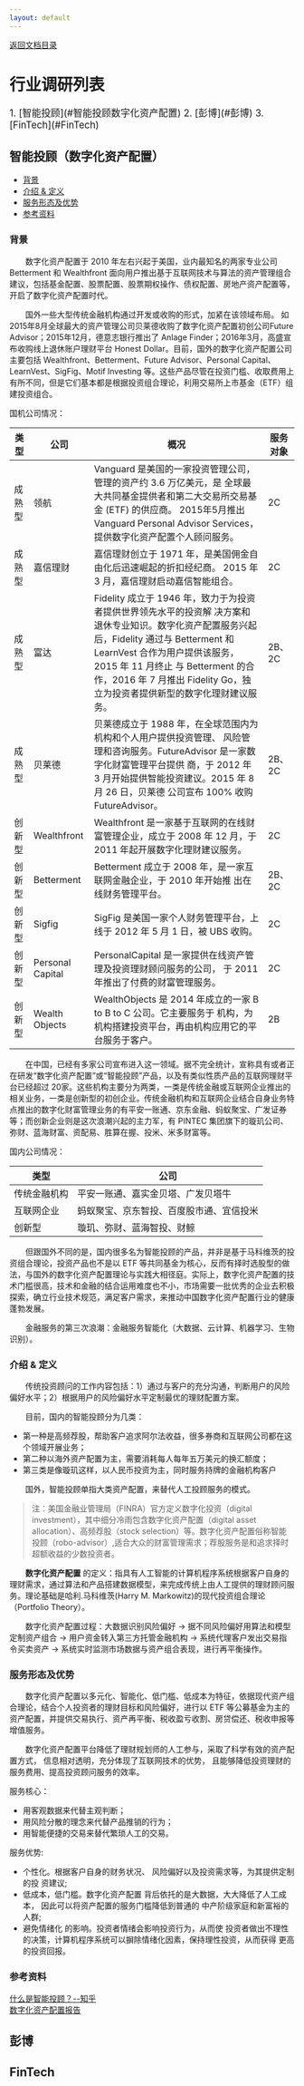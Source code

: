 ```yaml
---
layout: default
---
```

[返回文档目录](../)

# 行业调研列表
<big>
1. [智能投顾](#智能投顾数字化资产配置)  
2. [彭博](#彭博)  
3. [FinTech](#FinTech)
</big>

## 智能投顾（数字化资产配置）
* [背景](#背景)
* [介绍 &amp; 定义](#介绍--定义)
* [服务形态及优势](#服务形态及优势)
* [参考资料](#参考资料)


### 背景

&emsp;&emsp;数字化资产配置于 2010 年左右兴起于美国，业内最知名的两家专业公司 Betterment 和 Wealthfront 面向用户推出基于互联网技术与算法的资产管理组合建议，包括基金配置、股票配置、股票期权操作、债权配置、房地产资产配置等，开启了数字化资产配置时代。

&emsp;&emsp;国外一些大型传统金融机构通过开发或收购的形式，加紧在该领域布局。 如2015年8月全球最大的资产管理公司贝莱德收购了数字化资产配置初创公司Future Advisor；2015年12月，德意志银行推出了 Anlage Finder；2016年3月，高盛宣布收购线上退休账户理财平台 Honest Dollar。目前，国外的数字化资产配置公司主要包括 Wealthfront、Betterment、Future Advisor、Personal Capital、LearnVest、SigFig、Motif Investing 等。这些产品尽管在投资门槛、收取费用上有所不同，但是它们基本都是根据投资组合理论，利用交易所上市基金（ETF）组建投资组合。

国机公司情况：

|类型|公司|概况|服务对象|
|-|-|-|-|
|成熟型|领航|Vanguard 是美国的一家投资管理公司，管理的资产约 3.6 万亿美元，是 全球最大共同基金提供者和第二大交易所交易基金 (ETF) 的供应商。 2015年5月推出 Vanguard Personal Advisor Services，提供数字化资产配置个人顾问服务。|2C|
|成熟型|嘉信理财|嘉信理财创立于 1971 年，是美国佣金自由化后迅速崛起的折扣经纪商。 2015 年 3 月，嘉信理财启动嘉信智能组合。|2C|
|成熟型|富达|Fidelity 成立于 1946 年，致力于为投资者提供世界领先水平的投资解 决方案和退休专业知识。数字化资产配置服务兴起后，Fidelity 通过与 Betterment 和 LearnVest 合作为用户提供该服务，2015 年 11 月终止 与 Betterment 的合作，2016 年 7 月推出 Fidelity Go，独立为投资者提供新型的数字化理财建议服务。|2B、2C|
|成熟型|贝莱德|贝莱德成立于 1988 年，在全球范围内为机构和个人用户提供投资管理、 风险管理和咨询服务。FutureAdvisor 是一家数字化财富管理平台提供 商，于 2012 年 3 月开始提供智能投资建议。2015 年 8 月 26 日，贝莱德 公司宣布 100% 收购 FutureAdvisor。|2B、2C|
|创新型|Wealthfront|Wealthfront 是一家基于互联网的在线财富管理企业，成立于 2008 年 12 月，于 2011 年起开展数字化理财建议服务。|2C|
|创新型|Betterment|Betterment 成立于 2008 年，是一家互联网金融企业，于 2010 年开始推 出在线财务管理平台。|2B、2C|
|创新型|Sigfig|SigFig 是美国一家个人财务管理平台，上线于 2012 年 5 月 1 日，被 UBS 收购。|2C|
|创新型|Personal Capital|PersonalCapital 是一家提供在线资产管理及投资理财顾问服务的公司， 于 2011 年推出了付费的财富管理服务。|2C|
|创新型|Wealth Objects|WealthObjects 是 2014 年成立的一家 B to B to C 公司。它主要服务于 机构，为机构搭建投资平台，再由机构应用它的平台服务于客户。|2B|

&emsp;&emsp;在中国，已经有多家公司宣布进入这一领域。据不完全统计，宣称具有或者正在研发“数字化资产配置”或“智能投顾”产品，以及有类似性质产品的互联网理财平台已经超过 20家。这些机构主要分为两类，一类是传统金融或互联网企业推出的相关业务，一类是创新型的初创企业。传统金融机构和互联网企业结合自身业务特点推出的数字化财富管理业务的有平安一账通、京东金融、蚂蚁聚宝、广发证券等；而创新企业则是这次浪潮兴起的主力军，有 PINTEC 集团旗下的璇玑公司、弥财、蓝海财富、资配易、胜算在握、投米、米多财富等。

国内公司情况：

|类型|公司|
|-|-|
|传统金融机构|平安一账通、嘉实金贝塔、广发贝塔牛|
|互联网企业|蚂蚁聚宝、京东智投、百度股市通、宜信投米|
|创新型|璇玑、弥财、蓝海智投、财鲸|

&emsp;&emsp;但跟国外不同的是，国内很多名为智能投顾的产品，并非是基于马科维茨的投资组合理论，投资产品也不是以 ETF 等共同基金为核心，反而有择时选股型的做法，与国外的数字化资产配置理论与实践大相径庭。实际上，数字化资产配置的技术门槛很高，技术和金融的结合运用难度也不小，市场需要一批优秀的企业去积极探索，确立行业技术规范，满足客户需求，来推动中国数字化资产配置行业的健康蓬勃发展。

&emsp;&emsp;金融服务的第三次浪潮：金融服务智能化（大数据、云计算、机器学习、生物识别）。

### 介绍 & 定义
&emsp;&emsp;传统投资顾问的工作内容包括：1）通过与客户的充分沟通，判断用户的风险偏好水平；2）根据用户的风险偏好水平定制最优的理财配置方案。

&emsp;&emsp;目前，国内的智能投顾分为几类：
* 第一种是高频荐股，帮助客户追求阿尔法收益，很多券商和互联网公司都在这个领域开展业务；
* 第二种以海外资产配置为主，需要消耗每人每年五万美元的换汇额度；
* 第三类是像璇玑这样，以人民币投资为主，同时服务持牌的金融机构客户

&emsp;&emsp;国外，智能投顾单指大类资产配置，来替代人工投顾服务的模式。

>注：美国金融业管理局（FINRA）官方定义数字化投资（digital investment），其中细分冷雨包含数字化资产配置（digital asset allocation）、高频荐股（stock selection）等。数字化资产配置俗称智能投顾（robo-advisor）,适合大众的财富管理需求；荐股服务是和追求择时超额收益的少数投资者。

&emsp;&emsp;**数字化资产配置** 的定义：指具有人工智能的计算机程序系统根据客户自身的理财需求，通过算法和产品搭建数据模型，来完成传统上由人工提供的理财顾问服务。理论基础是哈利.马科维茨(Harry M. Markowitz)的现代投资组合理论（Portfolio Theory）。

&emsp;&emsp;数字化资产配置过程：大数据识别风险偏好 -> 据不同风险偏好用算法和模型定制资产组合 -> 用户资金转入第三方托管金融机构 -> 系统代理客户发出交易指令买卖资产 -> 系统实时监测市场数据与资产组合表现，进行再平衡操作。

### 服务形态及优势

&emsp;&emsp;数字化资产配置以多元化、智能化、低门槛、低成本为特征，依据现代资产组合理论，结合个人投资者的理财目标和风险偏好，进行以 ETF 等公募基金为主的资产配置，并提供交易执行、资产再平衡、税收盈亏收割、房贷偿还、税收申报等增值服务。

&emsp;&emsp;数字化资产配置平台降低了理财规划师的人工参与，采取了科学有效的资产配置方式， 信息相对透明，充分体现了互联网技术的优势， 且能够降低投资理财的服务费用、提高投资顾问服务的效率。

服务核心：
* 用客观数据来代替主观判断；
* 用风险分散的理念来代替产品推销的行为；
* 用智能便捷的交易来替代繁琐人工的交易。

服务优势:
* 个性化。根据客户自身的财务状况、 风险偏好以及投资需求等，为其提供定制的投 资建议;
* 低成本，低门槛。数字化资产配置 背后依托的是大数据，大大降低了人工成本， 因此可以将资产配置的服务门槛降低到普通的 中产阶级家庭和新富裕的人群;
* 避免情绪化 的影响。投资者情绪会影响投资行为，从而使 投资者做出不理性的决策，计算机程序系统可以摒除情绪化因素，保持理性投资，从而获得 更高的投资回报。



### 参考资料

[什么是智能投顾？--知乎](https://www.zhihu.com/question/46379749?from=profile_question_card)  
[数字化资产配置报告](https://www.pintec.com/public/pdf/lj_report_161030.pdf)

## 彭博

## FinTech
